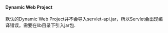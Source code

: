 #### Dynamic Web Project

默认的Dynamic Web Project并不会导入servlet-api.jar，所以Servlet会出现编译错误。需要在lib目录下引入jar包.

